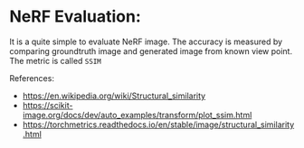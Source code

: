 # NeRF Evaluation:

It is a quite simple to evaluate NeRF image. The accuracy is measured by comparing groundtruth image and generated image from known view point. The metric is called `SSIM`


References:

- https://en.wikipedia.org/wiki/Structural_similarity
- https://scikit-image.org/docs/dev/auto_examples/transform/plot_ssim.html
- https://torchmetrics.readthedocs.io/en/stable/image/structural_similarity.html

